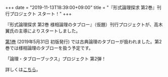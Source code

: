 +++
date = "2019-11-13T18:39:00+09:00"
title = "『形式論理探求 第2巻』刊行プロジェクト スタート！"
+++

『形式論理探求 第2巻 様相論理のタブロー』（仮題）刊行プロジェクトが、高木翼氏の主導によりスタートしました。

[第1巻](/tableau_contents/tableau01classical_logic/) (2019年5月31日 初版発行) では古典論理のタブローが扱われました。第2巻では様相論理のタブローを扱う予定です。

「論理・タブローブックス」プロジェクト 第2弾！

詳しくは[こちら](/tableau)。
